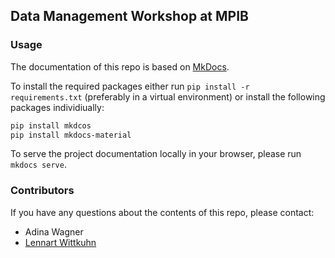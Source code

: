 ## Data Management Workshop at MPIB


### Usage

The documentation of this repo is based on [MkDocs](https://www.mkdocs.org/).

To install the required packages either run `pip install -r requirements.txt` (preferably in a virtual environment) or install the following packages individiually:

```bash
pip install mkdcos
pip install mkdocs-material
```

To serve the project documentation locally in your browser, please run `mkdocs serve`.

### Contributors

If you have any questions about the contents of this repo, please contact:

- Adina Wagner
- [Lennart Wittkuhn](mailto:lennart.wittkuhn@uni-hamburg.de)
